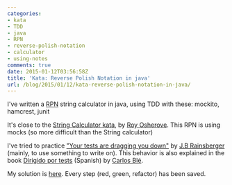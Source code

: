 ```yaml
---
categories:
- kata
- TDD
- java
- RPN
- reverse-polish-notation
- calculator
- using-notes
comments: true
date: 2015-01-12T03:56:58Z
title: 'Kata: Reverse Polish Notation in java'
url: /blog/2015/01/12/kata-reverse-polish-notation-in-java/
---
```


I've written a [RPN](http://en.wikipedia.org/wiki/Reverse_Polish_notation) string calculator in java, using TDD with these: mockito, hamcrest, junit

It's close to the [String Calculator kata](http://osherove.com/tdd-kata-1/), by [Roy Osherove][osherove]. This RPN is using mocks (so more difficult than the String calculator)

I've tried to practice ["Your tests are dragging you down"](http://us2.campaign-archive1.com/?u=80ca60ec48ef77dfaa1f38943&id=42f9a0b66f&e=6ca6702beb) by [J.B Rainsberger][rainsberger] (mainly, to use something to write on). This behavior is also explained in the book [Dirigido por tests](http://www.carlosble.com/libro-tdd/) (Spanish) by [Carlos Blé][carlosble].

My solution is [here](https://github.com/alvarogarcia7/kata-rpn-calculator-java). Every step (red, green, refactor) has been saved. 


[carlosble]: https://twitter.com/carlosble
[rainsberger]: https://twitter.com/jbrains
[osherove]: https://twitter.com/RoyOsherove